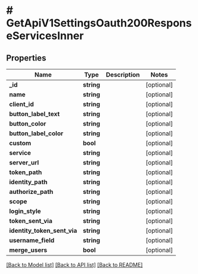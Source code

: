 # # GetApiV1SettingsOauth200ResponseServicesInner

## Properties

Name | Type | Description | Notes
------------ | ------------- | ------------- | -------------
**_id** | **string** |  | [optional]
**name** | **string** |  | [optional]
**client_id** | **string** |  | [optional]
**button_label_text** | **string** |  | [optional]
**button_color** | **string** |  | [optional]
**button_label_color** | **string** |  | [optional]
**custom** | **bool** |  | [optional]
**service** | **string** |  | [optional]
**server_url** | **string** |  | [optional]
**token_path** | **string** |  | [optional]
**identity_path** | **string** |  | [optional]
**authorize_path** | **string** |  | [optional]
**scope** | **string** |  | [optional]
**login_style** | **string** |  | [optional]
**token_sent_via** | **string** |  | [optional]
**identity_token_sent_via** | **string** |  | [optional]
**username_field** | **string** |  | [optional]
**merge_users** | **bool** |  | [optional]

[[Back to Model list]](../../README.md#models) [[Back to API list]](../../README.md#endpoints) [[Back to README]](../../README.md)
